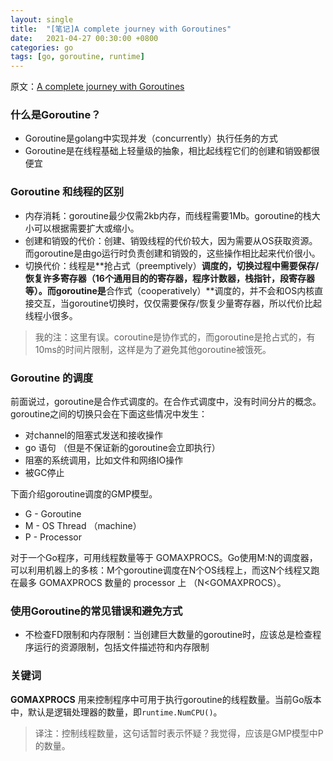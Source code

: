 ```yaml
---
layout: single
title:  "[笔记]A complete journey with Goroutines"
date:   2021-04-27 00:30:00 +0800
categories: go
tags: [go, goroutine, runtime]
---
```


原文：[A complete journey with Goroutines](https://riteeksrivastava.medium.com/a-complete-journey-with-goroutines-8472630c7f5c)

### 什么是Goroutine？

* Goroutine是golang中实现并发（concurrently）执行任务的方式
* Goroutine是在线程基础上轻量级的抽象，相比起线程它们的创建和销毁都很便宜

### Goroutine 和线程的区别

* 内存消耗：goroutine最少仅需2kb内存，而线程需要1Mb。goroutine的栈大小可以根据需要扩大或缩小。
* 创建和销毁的代价：创建、销毁线程的代价较大，因为需要从OS获取资源。而goroutine是由go运行时负责创建和销毁的，这些操作相比起来代价很小。
* 切换代价：线程是**抢占式（preemptively）**调度的，切换过程中需要保存/恢复许多寄存器（16个通用目的的寄存器，程序计数器，栈指针，段寄存器等）。而goroutine是**合作式（cooperatively）**调度的，并不会和OS内核直接交互，当goroutine切换时，仅仅需要保存/恢复少量寄存器，所以代价比起线程小很多。

> 我的注：这里有误。coroutine是协作式的，而goroutine是抢占式的，有10ms的时间片限制，这样是为了避免其他goroutine被饿死。

### Goroutine 的调度

前面说过，goroutine是合作式调度的。在合作式调度中，没有时间分片的概念。goroutine之间的切换只会在下面这些情况中发生：

* 对channel的阻塞式发送和接收操作
* go 语句 （但是不保证新的goroutine会立即执行）
* 阻塞的系统调用，比如文件和网络IO操作
* 被GC停止

下面介绍goroutine调度的GMP模型。

* G - Goroutine
* M - OS Thread （machine）
* P - Processor

对于一个Go程序，可用线程数量等于 GOMAXPROCS。Go使用M:N的调度器，可以利用机器上的多核：M个goroutine调度在N个OS线程上，而这N个线程又跑在最多 GOMAXPROCS 数量的 processor 上 （N<GOMAXPROCS）。

### 使用Goroutine的常见错误和避免方式

* 不检查FD限制和内存限制：当创建巨大数量的goroutine时，应该总是检查程序运行的资源限制，包括文件描述符和内存限制

### 关键词

**GOMAXPROCS** 用来控制程序中可用于执行goroutine的线程数量。当前Go版本中，默认是逻辑处理器的数量，即`runtime.NumCPU()`。

> 译注：控制线程数量，这句话暂时表示怀疑？我觉得，应该是GMP模型中P的数量。
